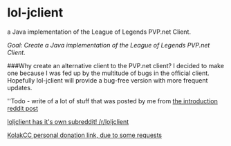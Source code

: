 lol-jclient
===========

a Java implementation of the League of Legends PVP.net Client.


*Goal: Create a Java implementation of the League of Legends PVP.net Client.*

###Why create an alternative client to the PVP.net client?
I decided to make one because I was fed up by the multitude of bugs in the official client. Hopefully lol-jclient will provide a bug-free version with more frequent updates.

''Todo - write of a lot of stuff that was posted by me from [the introduction reddit post](http://www.reddit.com/r/leagueoflegends/comments/1lnb1f/introducing_loljclient_the_java_pvpnet_client/)

[loljclient has it's own subreddit! /r/loljclient]([http://www.reddit.com/r/loljclient)

[KolakCC personal donation link, due to some requests]([https://www.paypal.com/cgi-bin/webscr?cmd=_donations&business=KolakCC%40gmail%2ecom&lc=NL&item_name=KolakCC&item_number=KolakCC&currency_code=EUR&bn=PP%2dDonationsBF%3abtn_donate_LG%2egif%3aNonHosted)
